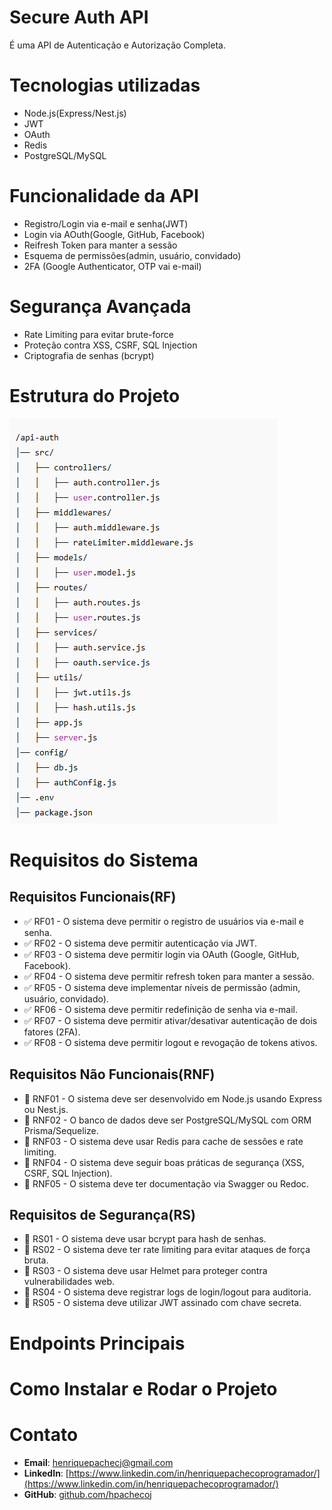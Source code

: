 # Secure Auth API 
É uma API de Autenticação e Autorização Completa.

# Tecnologias utilizadas
- Node.js(Express/Nest.js)
- JWT
- OAuth
- Redis
- PostgreSQL/MySQL

# Funcionalidade da API
- Registro/Login via e-mail e senha(JWT)
- Login via AOuth(Google, GitHub, Facebook)
- Reifresh Token para manter a sessão
- Esquema de permissões(admin, usuário, convidado)
- 2FA (Google Authenticator, OTP vai e-mail)

# Segurança Avançada
- Rate Limiting para evitar brute-force
- Proteção contra XSS, CSRF, SQL Injection
- Criptografia de senhas (bcrypt)


# Estrutura do Projeto
![alt text](screen.PNG)

# Requisitos do Sistema

## Requisitos Funcionais(RF)
- ✅ RF01 - O sistema deve permitir o registro de usuários via e-mail e senha.
- ✅ RF02 - O sistema deve permitir autenticação via JWT.
- ✅ RF03 - O sistema deve permitir login via OAuth (Google, GitHub, Facebook).
- ✅ RF04 - O sistema deve permitir refresh token para manter a sessão.
- ✅ RF05 - O sistema deve implementar níveis de permissão (admin, usuário, convidado).
- ✅ RF06 - O sistema deve permitir redefinição de senha via e-mail.
- ✅ RF07 - O sistema deve permitir ativar/desativar autenticação de dois fatores (2FA).
- ✅ RF08 - O sistema deve permitir logout e revogação de tokens ativos.

## Requisitos Não Funcionais(RNF)
- 🔹 RNF01 - O sistema deve ser desenvolvido em Node.js usando Express ou Nest.js.
- 🔹 RNF02 - O banco de dados deve ser PostgreSQL/MySQL com ORM Prisma/Sequelize.
- 🔹 RNF03 - O sistema deve usar Redis para cache de sessões e rate limiting.
- 🔹 RNF04 - O sistema deve seguir boas práticas de segurança (XSS, CSRF, SQL Injection).
- 🔹 RNF05 - O sistema deve ter documentação via Swagger ou Redoc.

## Requisitos de Segurança(RS)
- 🔐 RS01 - O sistema deve usar bcrypt para hash de senhas.
- 🔐 RS02 - O sistema deve ter rate limiting para evitar ataques de força bruta.
- 🔐 RS03 - O sistema deve usar Helmet para proteger contra vulnerabilidades web.
- 🔐 RS04 - O sistema deve registrar logs de login/logout para auditoria.
- 🔐 RS05 - O sistema deve utilizar JWT assinado com chave secreta.

# Endpoints Principais

# Como Instalar e Rodar o Projeto


# Contato

- **Email**: [henriquepachecj@gmail.com](mailto:henriquepachecj@gmail.com)
- **LinkedIn**: [https://www.linkedin.com/in/henriquepachecoprogramador/](https://www.linkedin.com/in/henriquepachecoprogramador/)
- **GitHub**: [github.com/hpachecoj](https://github.com/hpachecoj)
